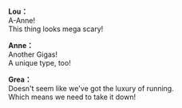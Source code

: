 # 

  
**Lou：**  
A-Anne!  
This thing looks mega scary!  
  
**Anne：**  
Another Gigas!  
A unique type, too!  
  
**Grea：**  
Doesn't seem like we've got the luxury of running.  
Which means we need to take it down!  
